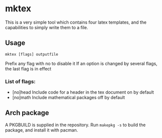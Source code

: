 # mktex

This is a very simple tool which contains four latex templates, and the capabilities to simply write them to a file.

## Usage

    mktex [flags] outputfile

Prefix any flag with no to disable it
If an option is changed by several flags, the last flag is in effect

### List of flags:
 * [no]head     Include code for a header in the tex document   on by default
 * [no]math     Include mathematical packages                   off by default


## Arch package
A PKGBUILD is supplied in the repository. Run `makepkg -s` to build the package, and install it with pacman.
